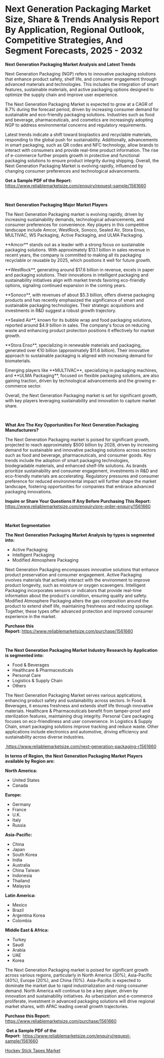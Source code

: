 <p><h1>Next Generation Packaging Market Size, Share & Trends Analysis Report By Application, Regional Outlook, Competitive Strategies, And Segment Forecasts, 2025 - 2032</h1></p><p><strong>Next Generation Packaging Market Analysis and Latest Trends</strong></p>
<p><p>Next Generation Packaging (NGP) refers to innovative packaging solutions that enhance product safety, shelf life, and consumer engagement through advanced materials and technologies. This includes the integration of smart features, sustainable materials, and active packaging options designed to optimize the supply chain and improve user experience.</p><p>The Next Generation Packaging Market is expected to grow at a CAGR of 8.7% during the forecast period, driven by increasing consumer demand for sustainable and eco-friendly packaging solutions. Industries such as food and beverage, pharmaceuticals, and cosmetics are increasingly adopting NGP to address environmental concerns and regulatory requirements. </p><p>Latest trends indicate a shift toward bioplastics and recyclable materials, responding to the global push for sustainability. Additionally, advancements in smart packaging, such as QR codes and NFC technology, allow brands to interact with consumers and provide real-time product information. The rise of e-commerce further propels growth in protective and functional packaging solutions to ensure product integrity during shipping. Overall, the Next Generation Packaging Market is evolving rapidly, influenced by changing consumer preferences and technological advancements.</p></p>
<p><strong>Get a Sample PDF of the Report:&nbsp;</strong> <a href="https://www.reliablemarketsize.com/enquiry/request-sample/1561660?utm_campaign=3072&utm_medium=2&utm_source=Github&utm_content=ia&utm_term=31032025&utm_id=next-generation-packaging">https://www.reliablemarketsize.com/enquiry/request-sample/1561660</a></p>
<p>&nbsp;</p>
<p><strong>Next Generation Packaging Major Market Players</strong></p>
<p><p>The Next Generation Packaging market is evolving rapidly, driven by increasing sustainability demands, technological advancements, and consumer preferences for convenience. Key players in this competitive landscape include Amcor, WestRock, Sonoco, Sealed Air, Stora Enso, MULTIVAC, WS Packaging, Active Packaging, and ULMA Packaging.</p><p>**Amcor** stands out as a leader with a strong focus on sustainable packaging solutions. With approximately $13.1 billion in sales revenue in recent years, the company is committed to making all its packaging recyclable or reusable by 2025, which positions it well for future growth.</p><p>**WestRock**, generating around $17.6 billion in revenue, excels in paper and packaging solutions. Their innovations in intelligent packaging and sustainability initiatives align with market trends favoring eco-friendly options, signaling continued expansion in the coming years.</p><p>**Sonoco**, with revenues of about $5.3 billion, offers diverse packaging products and has recently emphasized the significance of smart and sustainable packaging technologies. Their strategic acquisitions and investments in R&D suggest a robust growth trajectory.</p><p>**Sealed Air**, known for its bubble wrap and food packaging solutions, reported around $4.9 billion in sales. The company's focus on reducing waste and enhancing product protection positions it effectively for market growth.</p><p>**Stora Enso**, specializing in renewable materials and packaging, generated over €10 billion (approximately $11.6 billion). Their innovative approach to sustainable packaging is aligned with increasing demand for biomaterials.</p><p>Emerging players like **MULTIVAC**, specializing in packaging machines, and **ULMA Packaging**, focused on flexible packaging solutions, are also gaining traction, driven by technological advancements and the growing e-commerce sector.</p><p>Overall, the Next Generation Packaging market is set for significant growth, with key players leveraging sustainability and innovation to capture market share.</p></p>
<p>&nbsp;</p>
<p><strong>What Are The Key Opportunities For Next Generation Packaging Manufacturers?</strong></p>
<p><p>The Next Generation Packaging market is poised for significant growth, projected to reach approximately $500 billion by 2028, driven by increasing demand for sustainable and innovative packaging solutions across sectors such as food and beverage, pharmaceuticals, and consumer goods. Key trends include the adoption of smart packaging technologies, biodegradable materials, and enhanced shelf-life solutions. As brands prioritize sustainability and consumer engagement, investments in R&D and eco-friendly materials are accelerating. Regulatory pressures and consumer preference for reduced environmental impact will further shape the market landscape, fostering opportunities for companies that embrace advanced packaging innovations.</p></p>
<p><strong>Inquire or Share Your Questions If Any Before Purchasing This Report:</strong> <a href="https://www.reliablemarketsize.com/enquiry/pre-order-enquiry/1561660?utm_campaign=3072&utm_medium=2&utm_source=Github&utm_content=ia&utm_term=31032025&utm_id=next-generation-packaging">https://www.reliablemarketsize.com/enquiry/pre-order-enquiry/1561660</a></p>
<p>&nbsp;</p>
<p><strong>Market Segmentation</strong></p>
<p><strong>The Next Generation Packaging Market Analysis by types is segmented into:</strong></p>
<p><ul><li>Active Packaging</li><li>Intelligent Packaging</li><li>Modified Atmosphere Packaging</li></ul></p>
<p><p>Next Generation Packaging encompasses innovative solutions that enhance product preservation and consumer engagement. Active Packaging involves materials that actively interact with the environment to improve product longevity, such as moisture or oxygen scavengers. Intelligent Packaging incorporates sensors or indicators that provide real-time information about the product's condition, ensuring quality and safety. Modified Atmosphere Packaging alters the gas composition around the product to extend shelf life, maintaining freshness and reducing spoilage. Together, these types offer advanced protection and improved consumer experience in the market.</p></p>
<p><strong>Purchase this Report:&nbsp;</strong><a href="https://www.reliablemarketsize.com/purchase/1561660?utm_campaign=3072&utm_medium=2&utm_source=Github&utm_content=ia&utm_term=31032025&utm_id=next-generation-packaging">https://www.reliablemarketsize.com/purchase/1561660</a></p>
<p>&nbsp;</p>
<p><strong>The Next Generation Packaging Market Industry Research by Application is segmented into:</strong></p>
<p><ul><li>Food & Beverages</li><li>Healthcare & Pharmaceuticals</li><li>Personal Care</li><li>Logistics & Supply Chain</li><li>Others</li></ul></p>
<p><p>The Next Generation Packaging Market serves various applications, enhancing product safety and sustainability across sectors. In Food & Beverages, it ensures freshness and extends shelf life through innovative materials. Healthcare & Pharmaceuticals benefit from tamper-proof and sterilization features, maintaining drug integrity. Personal Care packaging focuses on eco-friendliness and user convenience. In Logistics & Supply Chain, smart packaging solutions improve tracking and reduce waste. Other applications include electronics and automotive, driving efficiency and sustainability across diverse industries.</p></p>
<p><a href="https://www.reliablemarketsize.com/next-generation-packaging-r1561660?utm_campaign=3072&utm_medium=2&utm_source=Github&utm_content=ia&utm_term=31032025&utm_id=next-generation-packaging">&nbsp;https://www.reliablemarketsize.com/next-generation-packaging-r1561660</a></p>
<p><strong>In terms of Region, the Next Generation Packaging Market Players available by Region are:</strong></p>
<p>
    <p> <strong> North America: </strong>
        <ul>
            <li>United States</li>
            <li>Canada</li>
        </ul>
        </p> 
    <p> <strong> Europe: </strong>
        <ul>
            <li>Germany</li>
            <li>France</li>
            <li>U.K.</li>
            <li>Italy</li>
            <li>Russia</li>
        </ul>
        </p> 
    <p> <strong> Asia-Pacific: </strong>
        <ul>
            <li>China</li>
            <li>Japan</li>
            <li>South Korea</li>
            <li>India</li>
            <li>Australia</li>
            <li>China Taiwan</li>
            <li>Indonesia</li>
            <li>Thailand</li>
            <li>Malaysia</li>
        </ul>
        </p> 
    <p> <strong> Latin America: </strong>
        <ul>
            <li>Mexico</li>
            <li>Brazil</li>
            <li>Argentina Korea</li>
            <li>Colombia</li>
        </ul>
        </p> 
    <p> <strong> Middle East & Africa: </strong>
        <ul>
            <li>Turkey</li>
            <li>Saudi</li>
            <li>Arabia</li>
            <li>UAE</li>
            <li>Korea</li>
        </ul>
    </p>
    </p>
<p><p>The Next Generation Packaging market is poised for significant growth across various regions, particularly in North America (30%), Asia-Pacific (40%), Europe (20%), and China (10%). Asia-Pacific is expected to dominate the market due to rapid industrialization and rising consumer demand. North America will continue to be a key player, driven by innovation and sustainability initiatives. As urbanization and e-commerce proliferate, investment in advanced packaging solutions will drive regional market shares, with APAC leading overall growth trajectories.</p></p>
<p><strong>Purchase this Report: </strong><a href="https://www.reliablemarketsize.com/purchase/1561660?utm_campaign=3072&utm_medium=2&utm_source=Github&utm_content=ia&utm_term=31032025&utm_id=next-generation-packaging">https://www.reliablemarketsize.com/purchase/1561660</a></p>
<p>&nbsp;<strong>Get a Sample PDF of the Report:&nbsp;&nbsp;</strong><a href="https://www.reliablemarketsize.com/enquiry/request-sample/1561660?utm_campaign=3072&utm_medium=2&utm_source=Github&utm_content=ia&utm_term=31032025&utm_id=next-generation-packaging">https://www.reliablemarketsize.com/enquiry/request-sample/1561660</a></p>
<p><strong></strong></p>
<p><p><a href="https://github.com/muhjanaidu/Market-Research-Report-List-1/blob/main/hockey-stick-tapes-market.md?utm_campaign=3072&utm_medium=2&utm_source=Github&utm_content=ia&utm_term=31032025&utm_id=next-generation-packaging">Hockey Stick Tapes Market</a></p></p>